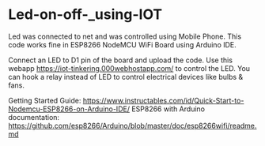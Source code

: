 # Led-on-off-_using-IOT
Led was connected to net and was controlled using Mobile Phone. 
This code works fine in ESP8266 NodeMCU WiFi Board using Arduino IDE.

Connect an LED to D1 pin of the board and upload the code. Use this webapp https://iot-tinkering.000webhostapp.com/ to control the LED. You can hook a relay instead of LED to control electrical devices like bulbs & fans.

Getting Started Guide: https://www.instructables.com/id/Quick-Start-to-Nodemcu-ESP8266-on-Arduino-IDE/ ESP8266 with 
Arduino documentation: https://github.com/esp8266/Arduino/blob/master/doc/esp8266wifi/readme.md
